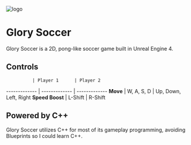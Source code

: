 ![logo](https://cloud.githubusercontent.com/assets/10332234/12224250/f4a097a2-b7b9-11e5-8d0e-08f84a76b0b2.jpg)

# Glory Soccer
Glory Soccer is a 2D, pong-like soccer game built in Unreal Engine 4.

## Controls

              | Player 1      | Player 2
------------- | ------------- | -------------
**Move**          | W, A, S, D    | Up, Down, Left, Right
**Speed Boost**   | L-Shift       | R-Shift

## Powered by C++
Glory Soccer utilizes C++ for most of its gameplay programming, avoiding Blueprints so I could learn C++.
